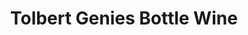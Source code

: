 ---
title: "Tolbert Genies Bottle Wine"
url: /ocean-springs/tolbert-genies-bottle-wine/
shop: alcohol
---
